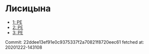 # Лисицына
- [1: PE](1.md)
- [2: PE](2.md)
- [3: PE](3.md)

Commit: 22ddee13ef91e0c9375337f2a70821f8720eec61
 fetched at: 20201222-143108
